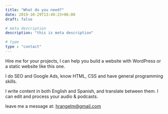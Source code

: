 ```yaml
---
title: "What do you need?"
date: 2019-10-29T13:49:23+06:00
draft: false

# meta description
description: "this is meta description"

# type
type : "contact"
---
```

Hire me for your projects, I can help you build a website with WordPress or a static website like this one.

I do SEO and Google Ads, know HTML, CSS and have general programming skills.

I write content in both English and Spanish, and translate between them. I can edit and process your audio & podcasts.

leave me a message at: hrangelm@gmail.com
